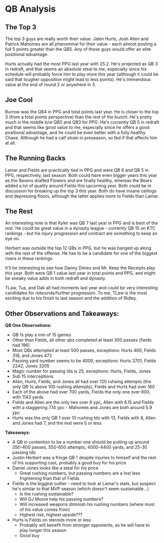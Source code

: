 # QB Analysis

## The Top 3

The top 3 guys are really worth their value. Jalen Hurts, Josh Allen and Patrick Mahomes are all phenominal for their value - each almost posting a full 5 points greater than the QB5. Any of these guys would offer an elite positional advantage.

Hurts actually had the most PPG last year with 25.2. He's projected as QB 3 in redraft, and that seems an absolute steal to me, especially since his schedule will probably force him to play more this year (although it could be said that tougher opposition might lead to less points). He's tremendous value at the end of round 2 or anywhere in 3.

## Joe Cool

Burrow was the QB4 in PPG and total points last year. He is closer to the top 3 (from a total points perspective) than the rest of the bunch. He's pretty much in the middle b/w QB5 and QB3 for PPG. He's currently QB 5 in redraft and that seems like good value to me, especially since he offers a good positional advantage, and he could be even better with a fully healthy Chase. Although he had a calf strain in preseason, so tbd if that affects him at all.

## The Running Backs

Lamar and Fields are practically tied in PPG and were QB 6 and QB 5 in PPG, respectively, last season. Both could have even bigger years this year as the Ravens drafted Flowers and are finally healthy, whereas the Bears added a lot of quality around Fields this upcoming year. Both could be in discussion for breaking up the top 3 this year. Both do have insane ceilings and depressing floors, although the latter applies more to Fields than Lamar.

## The Rest

An interesting note is that Kyler was QB 7 last year in PPG and is best of the rest. He could be great value in a dynasty league - currently QB 15 on KTC rankings - but his injury progression and contract are something to keep an eye on.

Herbert was outside the top 12 QBs in PPG, but he was banged up along with the rest of the offense. He has to be a candidate for one of the biggest risers in these rankings.

It'll be interesting to see how Danny Dimes and Mr. Keep the Receipts play this year. Both were QB 1 value last year in total points and PPG, and might be sneaky value adds in both redraft and dynasty.

TLaw, Tua, and Dak all had moments last year and could be very interesting candidates for rebounds/further progression. To me, TLaw is the most exciting due to his finish to last season and the addition of Ridley.

## Other Observations and Takeaways:

**QB One Observations:**
 - QB 1s play a min of 15 games
 - Other than Fields, all other qbs completed at least 300 passes (fields had 196)
 - Most QBs attempted at least 500 passes, exceptions: Hurts 460, Fields 318, and Jones 472 
 - Passing yard number seems to be 4000, exceptions: Hurts 3701, Fields 2242, Jones 3205
 - Magic number for passing tds is 25, exceptions: Hurts, Fields, Jones
 - Sub 15 interceptions
 - Allen, Hurts, Fields, and Jones all had over 120 ruhsing attempts (the only QB 1s above 100 rushing attempts), Fields and Hurts had over 160
 - Each of the above had over 700 yards, Fields the only one over 800, with 1143 yards
 - Fields and Allen are the only two over 6 ypc, Allen with 6.15 and Fields with a staggering 7.14 ypc - Mahomes and Jones are both around 5.9 ypc 
 - Hurts was the only QB 1 over 10 rushing tds with 13, Fields with 8, Allen and Jones had 7, and the rest were 5 or less

**Takeaways:**
 - A QB in contention to be a number one should be putting up around 350-400 passes, 550-650 attempts, 4000-4400 yards, and 25-30 passing tds
 - Justin Herbert was a fringe QB 1 despite injuries to himself and the rest of his supporting cast, probably a good buy for his price
 - Daniel Jones looks like a steal for his price
   - Great rushing numbers, but passing numbers are a lost less frightening than that of Fields
 - Fields is the biggest outlier - need to look at Lamar's stats, but suspect he's similar to that MVP season (which doesn't seem sustainable...)
   - Is the rushing sustainable?
   - Will DJ Moore help his passing numbers?
   - Will increased weapons diminish his rushing numbers (where most of his value comes from)
   - Highest risk, highest upside???
 - Hurts is Fields on steroids more or less
   - Probably will benefit from stronger opponents, as he will have to play longer this season
   - Good buy
